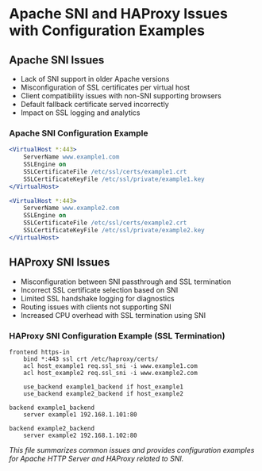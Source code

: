 
# Apache SNI and HAProxy Issues with Configuration Examples

## Apache SNI Issues

- Lack of SNI support in older Apache versions
- Misconfiguration of SSL certificates per virtual host
- Client compatibility issues with non-SNI supporting browsers
- Default fallback certificate served incorrectly
- Impact on SSL logging and analytics

### Apache SNI Configuration Example
```apache
<VirtualHost *:443>
    ServerName www.example1.com
    SSLEngine on
    SSLCertificateFile /etc/ssl/certs/example1.crt
    SSLCertificateKeyFile /etc/ssl/private/example1.key
</VirtualHost>

<VirtualHost *:443>
    ServerName www.example2.com
    SSLEngine on
    SSLCertificateFile /etc/ssl/certs/example2.crt
    SSLCertificateKeyFile /etc/ssl/private/example2.key
</VirtualHost>
```

## HAProxy SNI Issues

- Misconfiguration between SNI passthrough and SSL termination
- Incorrect SSL certificate selection based on SNI
- Limited SSL handshake logging for diagnostics
- Routing issues with clients not supporting SNI
- Increased CPU overhead with SSL termination using SNI

### HAProxy SNI Configuration Example (SSL Termination)
```haproxy
frontend https-in
    bind *:443 ssl crt /etc/haproxy/certs/
    acl host_example1 req.ssl_sni -i www.example1.com
    acl host_example2 req.ssl_sni -i www.example2.com

    use_backend example1_backend if host_example1
    use_backend example2_backend if host_example2

backend example1_backend
    server example1 192.168.1.101:80

backend example2_backend
    server example2 192.168.1.102:80
```

*This file summarizes common issues and provides configuration examples for Apache HTTP Server and HAProxy related to SNI.*
